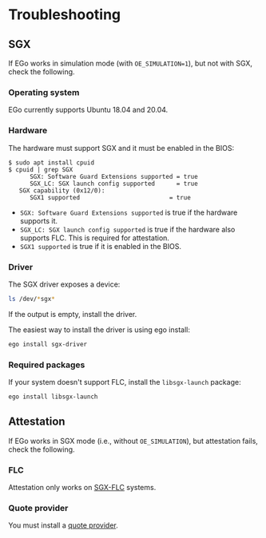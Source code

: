 # Troubleshooting

## SGX
If EGo works in simulation mode (with `OE_SIMULATION=1`), but not with SGX, check the following.

### Operating system
EGo currently supports Ubuntu 18.04 and 20.04.

### Hardware
The hardware must support SGX and it must be enabled in the BIOS:
```shell-session
$ sudo apt install cpuid
$ cpuid | grep SGX
      SGX: Software Guard Extensions supported = true
      SGX_LC: SGX launch config supported      = true
   SGX capability (0x12/0):
      SGX1 supported                         = true
```
* `SGX: Software Guard Extensions supported` is true if the hardware supports it.
* `SGX_LC: SGX launch config supported` is true if the hardware also supports FLC. This is required for attestation.
* `SGX1 supported` is true if it is enabled in the BIOS.

### Driver
The SGX driver exposes a device:
```bash
ls /dev/*sgx*
```
If the output is empty, install the driver.

The easiest way to install the driver is using ego install:
```bash
ego install sgx-driver
```

### Required packages
If your system doesn't support FLC, install the `libsgx-launch` package:
```bash
ego install libsgx-launch
```

## Attestation
If EGo works in SGX mode (i.e., without `OE_SIMULATION`), but attestation fails, check the following.

### FLC
Attestation only works on [SGX-FLC](#hardware) systems.

### Quote provider
You must install a [quote provider](../reference/quoteprov.md).
